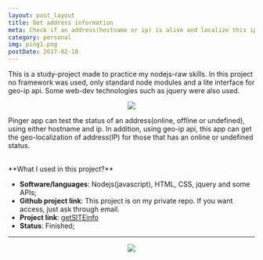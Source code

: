 ```yaml
---
layout: post_layout
title: Get address information
meta: Check if an address(hostname or ip) is alive and localize this ip on map.This is a study-project made to practice my nodejs-raw skills. In this project no framework was used, only standard node modules and a lite interface for geo-ip api.
category: personal
img: ping1.png
postDate: 2017-02-18
---
```


This is a study-project made to practice my nodejs-raw skills. In this project no framework was used, only standard node modules and a lite interface for geo-ip api.
Some web-dev technologies such as jquery were also used.

<center><img src="{{site.baseurl}}/img/ping1.png" /></center>

Pinger app can test the status of an address(online, offline or undefined), using either hostname and ip. In addition, using geo-ip api, this app can get the geo-localization of address(IP) for those that has an online or undefined status.

<br />
**What I used in this project?**<br />

* **Software/languages**: Nodejs(javascript), HTML, CSS, jquery and some APIs;
* **Github project link**: This project is on my private repo. If you want access, just ask through email.
* **Project link**: <a href="https://sheltered-oasis-35983.herokuapp.com/" target="blank" >getSITEinfo</a>
* **Status**: Finished;

__________________

<center><img src="{{site.baseurl}}/img/ping2.png" /></center>
